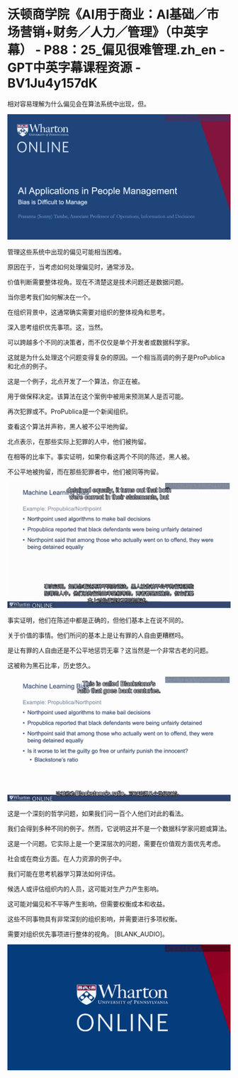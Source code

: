 # 沃顿商学院《AI用于商业：AI基础／市场营销+财务／人力／管理》（中英字幕） - P88：25_偏见很难管理.zh_en - GPT中英字幕课程资源 - BV1Ju4y157dK

相对容易理解为什么偏见会在算法系统中出现，但。

![](img/c6a30646820d2f563f8664197d5ba416_1.png)

管理这些系统中出现的偏见可能相当困难。

原因在于，当考虑如何处理偏见时，通常涉及。

价值判断需要整体视角。现在不清楚这是技术问题还是数据问题。

当你思考我们如何解决在一个。

在组织背景中，这通常确实需要对组织的整体视角和思考。

深入思考组织优先事项。这，当然。

可以跨越多个不同的决策者，而不仅仅是单个开发者或数据科学家。

这就是为什么处理这个问题变得复杂的原因。一个相当高调的例子是ProPublica和北点的例子。

这是一个例子，北点开发了一个算法，你正在被。

用于做保释决定。该算法在这个案例中被用来预测某人是否可能。

再次犯罪或不。ProPublica是一个新闻组织。

查看这个算法并声称，黑人被不公平地拘留。

北点表示，在那些实际上犯罪的人中，他们被拘留。

在相等的比率下。事实证明，如果你看这两个不同的陈述，黑人被。

不公平地被拘留，而在那些犯罪者中，他们被同等拘留。

![](img/c6a30646820d2f563f8664197d5ba416_3.png)

事实证明，他们在陈述中都是正确的，但他们基本上在说不同的。

关于价值的事情。他们所问的基本上是让有罪的人自由更糟糕吗。

是让有罪的人自由还是不公平地惩罚无辜？这当然是一个非常古老的问题。

这被称为黑石比率，历史悠久。

![](img/c6a30646820d2f563f8664197d5ba416_5.png)

这是一个深刻的哲学问题，如果我们问一百个人他们对此的看法。

我们会得到多种不同的例子。然而，它说明这并不是一个数据科学家问题或算法。

这是一个问题。它实际上是一个更深层次的问题，需要在价值观方面优先考虑。

社会或在商业方面。在人力资源的例子中。

我们可能在思考机器学习算法如何评估。

候选人或评估组织内的人员，这可能对生产力产生影响。

这可能对偏见和不平等产生影响，但需要权衡成本和收益。

这些不同事物具有非常深刻的组织影响，并需要进行多项权衡。

需要对组织优先事项进行整体的视角。 [BLANK_AUDIO]。

![](img/c6a30646820d2f563f8664197d5ba416_7.png)
